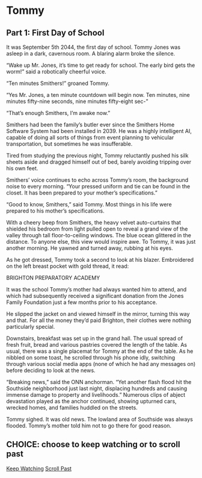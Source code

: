 # Tommy
## Part 1: First Day of School

It was September 5th 2044, the first day of school. Tommy Jones was asleep in a dark, cavernous room. A blaring alarm broke the silence.

“Wake up Mr. Jones, it’s time to get ready for school. The early bird gets the worm!” said a robotically cheerful voice. 

“Ten minutes Smithers!” groaned Tommy.

“Yes Mr. Jones, a ten minute countdown will begin now. Ten minutes, nine minutes fifty-nine seconds, nine minutes fifty-eight sec-” 

“That’s enough Smithers, I’m awake now.”

Smithers had been the family’s butler ever since the Smithers Home Software System had been installed in 2039. He was a highly intelligent AI, capable of doing all sorts of things from event planning to vehicular transportation, but sometimes he was insufferable. 

Tired from studying the previous night, Tommy reluctantly pushed his silk sheets aside and dragged himself out of bed, barely avoiding tripping over his own feet. 

Smithers’ voice continues to echo across Tommy’s room, the background noise to every morning. “Your pressed uniform and tie can be found in the closet. It has been prepared to your mother’s specifications.” 

“Good to know, Smithers,” said Tommy. Most things in his life were prepared to his mother’s specifications. 

With a cheery beep from Smithers, the heavy velvet auto-curtains that shielded his bedroom from light pulled open to reveal a grand view of the valley through tall floor-to-ceiling windows. The blue ocean glittered in the distance. To anyone else, this view would inspire awe. To Tommy, it was just another morning. He yawned and turned away, rubbing at his eyes.

As he got dressed, Tommy took a second to look at his blazer. Embroidered on the left breast pocket with gold thread, it read:

BRIGHTON PREPARATORY ACADEMY 

It was the school Tommy’s mother had always wanted him to attend, and which had subsequently received a significant donation from the Jones Family Foundation just a few months prior to his acceptance. 

He slipped the jacket on and viewed himself in the mirror, turning this way and that. For all the money they’d paid Brighton, their clothes were nothing particularly special.

Downstairs, breakfast was set up in the grand hall. The usual spread of fresh fruit, bread and various pastries covered the length of the table. As usual, there was a single placemat for Tommy at the end of the table. As he nibbled on some toast, he scrolled through his phone idly, switching through various social media apps (none of which he had any messages on) before deciding to look at the news. 

“Breaking news,” said the ONN anchorman. “Yet another flash flood hit the Southside neighborhood just last night, displacing hundreds and causing immense damage to property and livelihoods.” Numerous clips of abject devastation played as the anchor continued, showing upturned cars, wrecked homes, and families huddled on the streets.

Tommy sighed. It was old news. The lowland area of Southside was always flooded. Tommy’s mother told him not to go there for good reason. 

## CHOICE: choose to keep watching or to scroll past
[Keep Watching](https://dorsadanesh.github.io/RisingTides-Sink-or-Swim/Tommy2-1.html)
[Scroll Past](https://dorsadanesh.github.io/RisingTides-Sink-or-Swim/Tommy2-2.html)
